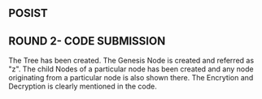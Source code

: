 ## POSIST
## ROUND 2- CODE SUBMISSION
The Tree has been created.
The Genesis Node is created and referred as "z".
The child Nodes of a particular node has been created and any node originating from a particular node is also shown there.
The Encrytion and Decryption is clearly mentioned in the code. 
